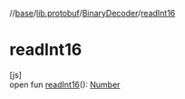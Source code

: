 //[base](../../../index.md)/[lib.protobuf](../index.md)/[BinaryDecoder](index.md)/[readInt16](read-int16.md)

# readInt16

[js]\
open fun [readInt16](read-int16.md)(): [Number](https://kotlinlang.org/api/latest/jvm/stdlib/kotlin/-number/index.html)
